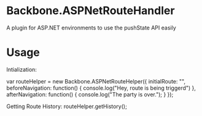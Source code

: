 Backbone.ASPNetRouteHandler
===========================

A plugin for ASP.NET environments to use the pushState API easily

Usage
===

Intialization:

var routeHelper = new Backbone.ASPNetRouteHelper({
  initialRoute: "",
  beforeNavigation: function() { console.log("Hey, route is being triggerd") },
  afterNavigation: function() { console.log("The party is over."); }
});

Getting Route History:
routeHelper.getHistory(); 
